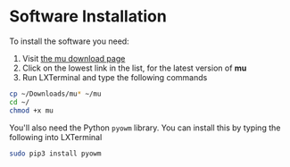 # Software Installation

To install the software you need:

1. Visit [the mu download page](http://ardublockly-builds.s3-website-us-west-2.amazonaws.com/?prefix=microbit/raspberry_pi/)
2. Click on the lowest link in the list, for the latest version of **mu**
3. Run LXTerminal and type the following commands

```bash
cp ~/Downloads/mu* ~/mu
cd ~/
chmod +x mu
```
You'll also need the Python `pyowm` library. You can install this by typing the following into LXTerminal

```bash
sudo pip3 install pyowm
```
